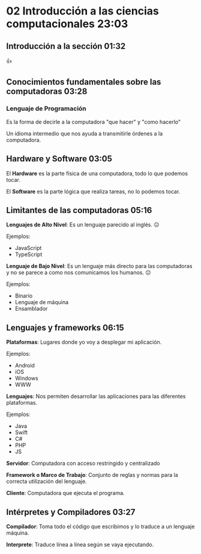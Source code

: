 # 02 Introducción a las ciencias computacionales                                                               23:03

## Introducción a la sección                                                                                   01:32

:+1:

## Conocimientos fundamentales sobre las computadoras                                                          03:28

### Lenguaje de Programación

Es la forma de decirle a la computadora "que hacer" y "como hacerlo"

Un idioma intermedio que nos ayuda a transmitirle órdenes a la computadora.

## Hardware y Software                                                                                         03:05

El **Hardware** es la parte física de una computadora, todo lo que podemos tocar.

El **Software** es la parte lógica que realiza tareas, no lo podemos tocar.

## Limitantes de las computadoras                                                                              05:16

**Lenguajes de Alto Nivel**: Es un lenguaje parecido al inglés.
:neutral_face:

Ejemplos:

* JavaScript
* TypeScript

**Lenguaje de Bajo Nivel**: Es un lenguaje más directo para las computadoras y no se parece a como nos comunicamos los humanos.
:neutral_face:

Ejemplos: 

* Binario
* Lenguaje de máquina
* Ensamblador

## Lenguajes y frameworks                                                                                      06:15

**Plataformas**: Lugares donde yo voy a desplegar mi aplicación.

Ejemplos:

* Android
* iOS
* Windows
* WWW

**Lenguajes**: Nos permiten desarrollar las aplicaciones para las diferentes plataformas.

Ejemplos:

* Java
* Swift
* C#
* PHP
* JS

**Servidor**: Computadora con acceso restringido y centralizado

**Framework o Marco de Trabajo**: Conjunto de reglas y normas para la correcta utilización del lenguaje.

**Cliente**: Computadora que ejecuta el programa.

## Intérpretes y Compiladores                                                                                  03:27

**Compilador**: Toma todo el código que escribimos y lo traduce a un lenguaje máquina.

**Interprete**: Traduce línea a línea según se vaya ejecutando.
